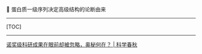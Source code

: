 👏 蛋白质一级序列决定高级结构的论断由来

---
[TOC]

---
[诺奖级科研成果在眼前却被忽略，奥秘何在？ | 科学春秋](https://zhuanlan.zhihu.com/p/41308283)
